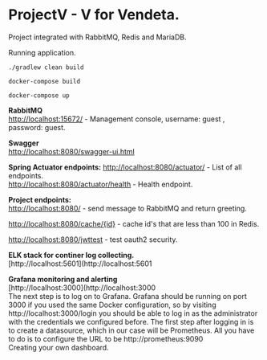 # ProjectV - V for Vendeta.

Project integrated with RabbitMQ, Redis and MariaDB.

Running application.
```
./gradlew clean build

docker-compose build

docker-compose up
```

**RabbitMQ**  
[http://localhost:15672/](http://localhost:15672/) - Management console, username: guest , password: guest.


**Swagger**  
[http://localhost:8080/swagger-ui.html](http://localhost:8080/swagger-ui.html)

**Spring Actuator endpoints:**
[http://localhost:8080/actuator/](http://localhost:8080/actuator/) - List of all endpoints.  
[http://localhost:8080/actuator/health](http://localhost:8080/actuator/health) - Health endpoint.

**Project endpoints:**  
[http://localhost:8080/](http://localhost:8080/) - send message to RabbitMQ and return greeting.  

[http://localhost:8080/cache/{id}](http://localhost:8080/cache/50) - cache id's that are less than 100 in Redis.  

[http://localhost:8080/jwttest](http://localhost:8080/jwttest) - test oauth2 security.  

**ELK stack for continer log collecting.**  
[http://localhost:5601](http://localhost:5601

**Grafana monitoring and alerting**   
[http://localhost:3000](http://localhost:3000  
The next step is to log on to Grafana. Grafana should be running on port 3000 if you used the same Docker configuration, so by visiting http://localhost:3000/login you should be able to log in as the administrator with the credentials we configured before.
The first step after logging in is to create a datasource, which in our case will be Prometheus. All you have to do is to configure the URL to be http://prometheus:9090  
Creating your own dashboard.
